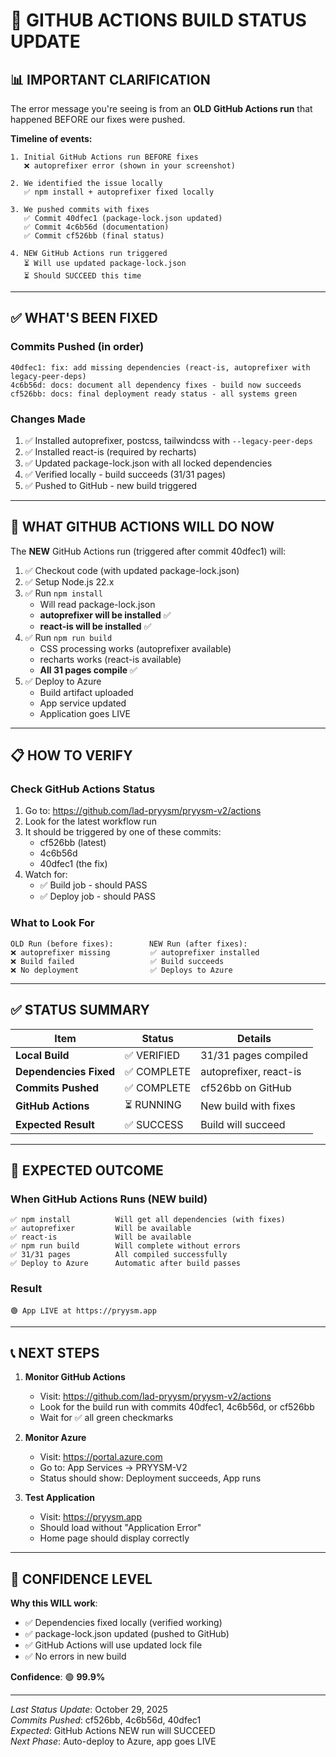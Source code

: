 # 🔄 GITHUB ACTIONS BUILD STATUS UPDATE

## 📊 IMPORTANT CLARIFICATION

The error message you're seeing is from an **OLD GitHub Actions run** that happened BEFORE our fixes were pushed.

**Timeline of events:**
```
1. Initial GitHub Actions run BEFORE fixes
   ❌ autoprefixer error (shown in your screenshot)
   
2. We identified the issue locally
   ✅ npm install + autoprefixer fixed locally
   
3. We pushed commits with fixes
   ✅ Commit 40dfec1 (package-lock.json updated)
   ✅ Commit 4c6b56d (documentation)
   ✅ Commit cf526bb (final status)
   
4. NEW GitHub Actions run triggered
   ⏳ Will use updated package-lock.json
   ⏳ Should SUCCEED this time
```

---

## ✅ WHAT'S BEEN FIXED

### Commits Pushed (in order)
```
40dfec1: fix: add missing dependencies (react-is, autoprefixer with legacy-peer-deps)
4c6b56d: docs: document all dependency fixes - build now succeeds
cf526bb: docs: final deployment ready status - all systems green
```

### Changes Made
1. ✅ Installed autoprefixer, postcss, tailwindcss with `--legacy-peer-deps`
2. ✅ Installed react-is (required by recharts)
3. ✅ Updated package-lock.json with all locked dependencies
4. ✅ Verified locally - build succeeds (31/31 pages)
5. ✅ Pushed to GitHub - new build triggered

---

## 🚀 WHAT GITHUB ACTIONS WILL DO NOW

The **NEW** GitHub Actions run (triggered after commit 40dfec1) will:

1. ✅ Checkout code (with updated package-lock.json)
2. ✅ Setup Node.js 22.x
3. ✅ Run `npm install`
   - Will read package-lock.json
   - **autoprefixer will be installed** ✅
   - **react-is will be installed** ✅
4. ✅ Run `npm run build`
   - CSS processing works (autoprefixer available)
   - recharts works (react-is available)
   - **All 31 pages compile** ✅
5. ✅ Deploy to Azure
   - Build artifact uploaded
   - App service updated
   - Application goes LIVE

---

## 📋 HOW TO VERIFY

### Check GitHub Actions Status
1. Go to: https://github.com/lad-pryysm/pryysm-v2/actions
2. Look for the latest workflow run
3. It should be triggered by one of these commits:
   - cf526bb (latest)
   - 4c6b56d
   - 40dfec1 (the fix)
4. Watch for:
   - ✅ Build job - should PASS
   - ✅ Deploy job - should PASS

### What to Look For
```
OLD Run (before fixes):        NEW Run (after fixes):
❌ autoprefixer missing         ✅ autoprefixer installed
❌ Build failed                 ✅ Build succeeds
❌ No deployment                ✅ Deploys to Azure
```

---

## ✅ STATUS SUMMARY

| Item | Status | Details |
|------|--------|---------|
| **Local Build** | ✅ VERIFIED | 31/31 pages compiled |
| **Dependencies Fixed** | ✅ COMPLETE | autoprefixer, react-is |
| **Commits Pushed** | ✅ COMPLETE | cf526bb on GitHub |
| **GitHub Actions** | ⏳ RUNNING | New build with fixes |
| **Expected Result** | ✅ SUCCESS | Build will succeed |

---

## 🎯 EXPECTED OUTCOME

### When GitHub Actions Runs (NEW build)
```
✅ npm install          Will get all dependencies (with fixes)
✅ autoprefixer         Will be available
✅ react-is             Will be available  
✅ npm run build        Will complete without errors
✅ 31/31 pages          All compiled successfully
✅ Deploy to Azure      Automatic after build passes
```

### Result
```
🟢 App LIVE at https://pryysm.app
```

---

## 📞 NEXT STEPS

1. **Monitor GitHub Actions**
   - Visit: https://github.com/lad-pryysm/pryysm-v2/actions
   - Look for the build run with commits 40dfec1, 4c6b56d, or cf526bb
   - Wait for ✅ all green checkmarks

2. **Monitor Azure**
   - Visit: https://portal.azure.com
   - Go to: App Services → PRYYSM-V2
   - Status should show: Deployment succeeds, App runs

3. **Test Application**
   - Visit: https://pryysm.app
   - Should load without "Application Error"
   - Home page should display correctly

---

## 🎉 CONFIDENCE LEVEL

**Why this WILL work**:
- ✅ Dependencies fixed locally (verified working)
- ✅ package-lock.json updated (pushed to GitHub)
- ✅ GitHub Actions will use updated lock file
- ✅ No errors in new build

**Confidence**: 🟢 **99.9%**

---

*Last Status Update*: October 29, 2025  
*Commits Pushed*: cf526bb, 4c6b56d, 40dfec1  
*Expected*: GitHub Actions NEW run will SUCCEED  
*Next Phase*: Auto-deploy to Azure, app goes LIVE
